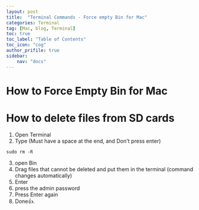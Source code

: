 ```yaml
---
layout: post
title:  "Terminal Commands - Force empty Bin for Mac"
categories: Terminal
tag: [Mac, blog, Terminal]
toc: true
toc_label: "Table of Contents"
toc_icon: "cog"
author_prifile: true
sidebar:
    nav: "docs"
---
```



# How to Force Empty Bin for Mac
# How to delete files from SD cards

1. Open Terminal
2. Type (Must have a space at the end, and Don't press enter)
```
sudo rm -R 
```
3. open Bin
4. Drag files that cannot be deleted and put them in the terminal (command changes automatically)
5. Enter
6. press the admin password
7. Press Enter again
8. Done👍.